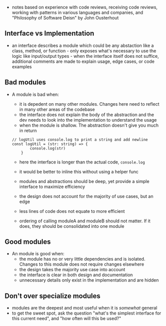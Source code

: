 - notes based on experience with code reviews, receiving code reviews,
  working with patterns in various languages and companies, and "Philosophy of
  Software Deisn" by John Ousterhout

## Interface vs Implementation

- an interface describes a module which could be any abstaction like a
  class, method, or function - only exposes what's necessary to use the logic like input/output
  types - when the interface itself does not suffice, additional comments are
  made to explain usage, edge cases, or code examples

## Bad modules

- A module is bad when:

  - it is depedent on many other modules. Changes here need to reflect in
    many other areas of the codebase
  - the interface does not explain the body of the abstraction and the dev
    needs to look into the implementation to understand the usage
  - when the module is shallow. The abstraction doesn't give you much in return

  ```
  // logUtil uses console.log to print a string and add newline
  const logUtil = (str: string) => {
          console.log(str)
      }
  ```

  - here the interface is longer than the actual code, `console.log`
  - it would be better to inline this without using a helper func
  - modules and abstractions should be deep, yet provide a simple interface to
    maximize efficiency
  - the design does not account for the majority of use cases, but an edge

  - less lines of code does not equate to more efficient
  - ordering of calling moduleA and moduleB should not matter. If it does,
    they should be consolidated into one module

## Good modules

- An module is good when:
  - the module has no or very little dependencies and is isolated. Changes
    to this module does not require changes elsewhere
  - the design takes the majority use case into account
  - the interface is clear in both design and documentation
  - unnecessary details only exist in the implementation and are hidden

## Don't over specialize modules

- modules are the deepest and most useful when it is _somewhat_ general
- to get the sweet spot, ask the question "what's the simplest interface for
  this current need", and "how often will this be used?"
